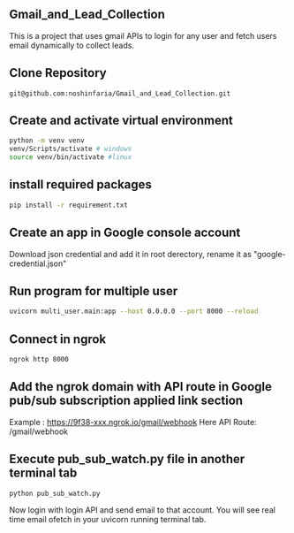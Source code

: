 ## Gmail_and_Lead_Collection
This is a project that uses gmail APIs to login for any user and fetch users email dynamically to collect leads.

## Clone Repository
```http
git@github.com:noshinfaria/Gmail_and_Lead_Collection.git
```

## Create and activate virtual environment
```bash
python -m venv venv
venv/Scripts/activate # windows
source venv/bin/activate #linux
```

## install required packages
```bash
pip install -r requirement.txt
```
## Create an app in Google console account
Download json credential and add it in root derectory, rename it as "google-credential.json"

## Run program for multiple user
```bash
uvicorn multi_user.main:app --host 0.0.0.0 --port 8000 --reload
```
## Connect in ngrok
```bash
ngrok http 8000
```
## Add the ngrok domain with API route in Google pub/sub subscription applied link section
Example : https://9f38-xxx.ngrok.io/gmail/webhook
Here API Route: /gmail/webhook

## Execute pub_sub_watch.py file in another terminal tab
```bash
python pub_sub_watch.py
```

Now login with login API and send email to that account. You will see real time email ofetch in your uvicorn running terminal tab.
